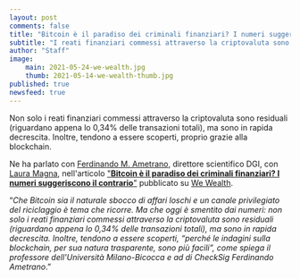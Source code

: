 ```yaml
---
layout: post
comments: false
title: "Bitcoin è il paradiso dei criminali finanziari? I numeri suggeriscono il contrario"
subtitle: "I reati finanziari commessi attraverso la criptovaluta sono residuali: Ferdinando Ametrano per We Wealth"
author: "Staff"
image:
    main: 2021-05-24-we-wealth.jpg
    thumb: 2021-05-14-we-wealth-thumb.jpg
published: true
newsfeed: true
---
```


Non solo i reati finanziari commessi attraverso la criptovaluta sono residuali (riguardano appena lo 0,34% delle transazioni totali), ma sono in rapida decrescita. Inoltre, tendono a essere scoperti, proprio grazie alla blockchain.

Ne ha parlato con [Ferdinando M. Ametrano](https://ametrano.net/), direttore scientifico DGI, con [Laura Magna](https://www.linkedin.com/in/laura-magna-a9732b11/), nell'articolo ["**Bitcoin è il paradiso dei criminali finanziari? I numeri suggeriscono il contrario**"](https://www.we-wealth.com/news/fintech/blockchain/bitcoin-e-il-paradiso-dei-criminali-finanziari-i-numeri-suggeriscono-il-contrario?) pubblicato su [We Wealth](https://www.we-wealth.com/).

>
“*Che Bitcoin sia il naturale sbocco di affari loschi e un canale privilegiato del riciclaggio è tema che ricorre. Ma che oggi è smentito dai numeri: non solo i reati finanziari commessi attraverso la criptovaluta sono residuali (riguardano appena lo 0,34% delle transazioni totali), ma sono in rapida decrescita. Inoltre, tendono a essere scoperti, “perché le indagini sulla blockchain, per sua natura trasparente, sono più facili”, come spiega il professore dell'Università Milano-Bicocca e ad di CheckSig Ferdinando Ametrano*.”
